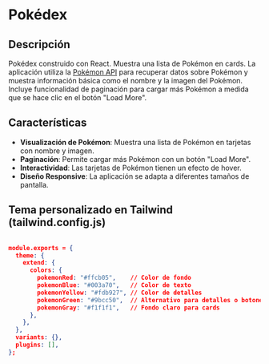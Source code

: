 # Pokédex

## Descripción

Pokédex construido con React. Muestra una lista de Pokémon en cards. La aplicación utiliza la [Pokémon API](https://pokeapi.co/) para recuperar datos sobre Pokémon y muestra información básica como el nombre y la imagen del Pokémon. Incluye funcionalidad de paginación para cargar más Pokémon a medida que se hace clic en el botón "Load More".

## Características

- **Visualización de Pokémon**: Muestra una lista de Pokémon en tarjetas con nombre y imagen.
- **Paginación**: Permite cargar más Pokémon con un botón "Load More".
- **Interactividad**: Las tarjetas de Pokémon tienen un efecto de hover.
- **Diseño Responsive**: La aplicación se adapta a diferentes tamaños de pantalla.

## Tema personalizado en Tailwind (tailwind.config.js)


```json

module.exports = {
  theme: {
    extend: {
      colors: {
        pokemonRed: "#ffcb05",    // Color de fondo
        pokemonBlue: "#003a70",   // Color de texto
        pokemonYellow: "#fdb927", // Color de detalles
        pokemonGreen: "#9bcc50",  // Alternativo para detalles o botones
        pokemonGray: "#f1f1f1",   // Fondo claro para cards
      },
    },
  },
  variants: {},
  plugins: [],
};
```
